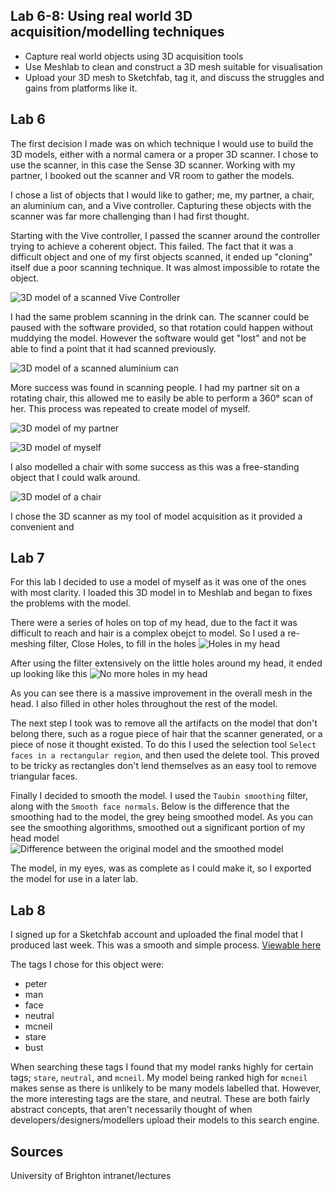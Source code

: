 Lab 6-8: Using real world 3D acquisition/modelling techniques
---

- Capture real world objects using 3D acquisition tools
- Use Meshlab to clean and construct a 3D mesh suitable for visualisation
- Upload your 3D mesh to Sketchfab, tag it, and discuss the struggles and gains from platforms like it.

Lab 6
--
The first decision I made was on which technique I would use to build the 3D models, either
with a normal camera or a proper 3D scanner. I chose to use the scanner, in this case the Sense 3D scanner.
Working with my partner, I booked out the scanner and VR room to gather the models.

I chose a list of objects that I would like to gather; me, my partner, a chair, an aluminium can, and a Vive controller.
Capturing these objects with the scanner was far more challenging than I had first thought. 

Starting with the Vive controller, I passed the scanner around the controller trying to achieve a coherent object.
This failed. The fact that it was a difficult object and one of my first objects scanned, it ended up "cloning" itself
due a poor scanning technique. It was almost impossible to rotate the object.

![3D model of a scanned Vive Controller](./screenshots/vive.png)

I had the same problem scanning in the drink can. The scanner could be paused
with the software provided, so that rotation could happen without muddying
the model. However the software would get "lost" and not be able to find
a point that it had scanned previously.

![3D model of a scanned aluminium can](./screenshots/can.png)

More success was found in scanning people. I had my partner sit on a rotating chair,
this allowed me to easily be able to perform a 360° scan of her. This process was repeated to create 
 model of myself.

![3D model of my partner](./screenshots/kasey.png)

![3D model of myself](./screenshots/me.png)

I also modelled a chair with some success as this was a free-standing object
that I could walk around.

![3D model of a chair](./screenshots/chair.png)

I chose the 3D scanner as my tool of model acquisition as it provided a convenient
and 

Lab 7
--

For this lab I decided to use a model of myself as it was one of the ones with most clarity.
I loaded this 3D model in to Meshlab and began to fixes the problems with the model.

There were a series of holes on top of my head, due to the fact it was difficult to reach and hair
is a complex obejct to model. So I used a re-meshing filter, Close Holes,  to fill in the holes
![Holes in my head](./screenshots/holes_before.png)

After using the filter extensively on the little holes around my head, it ended up looking like
this
![No more holes in my head](./screenshots/holes_after.png)

As you can see there is a massive improvement in the overall mesh in the head. I also filled in 
other holes throughout the rest of the model.

The next step I took was to remove all the artifacts on the model that don't belong there, such
as a rogue piece of hair that the scanner generated, or a piece of nose it thought existed. To do this
I used the selection tool `Select faces in a rectangular region`, and then used the delete tool.
This proved to be tricky as rectangles don't lend themselves as an easy tool to remove triangular faces.


Finally I decided to smooth the model. I used the `Taubin smoothing` filter, along with the 
`Smooth face normals`. Below is the difference that the smoothing had to the model, the grey being
smoothed model. As you can see the smoothing algorithms, smoothed out a significant portion of my head model
![Difference between the original model and the smoothed model](./screenshots/taubin_smooth.png)

The model, in my eyes, was as complete as I could make it, so I exported the model for use
in a later lab.

Lab 8
--
I signed up for a Sketchfab account and uploaded the final model that I produced last week.
This was a smooth and simple process. [Viewable here](https://skfb.ly/6FVBI)

The tags I chose for this object were:

 - peter
 - man
 - face
 - neutral
 - mcneil
 - stare
 - bust

When searching these tags I found that my model ranks highly for certain tags; 
`stare`, `neutral`, and `mcneil`. My model being ranked high for `mcneil` makes sense as there is unlikely to be many models 
labelled that. However, the more interesting tags are the stare, and neutral. These are
both fairly abstract concepts, that aren't necessarily thought of when developers/designers/modellers
upload their models to this search engine.


Sources
---

University of Brighton intranet/lectures

